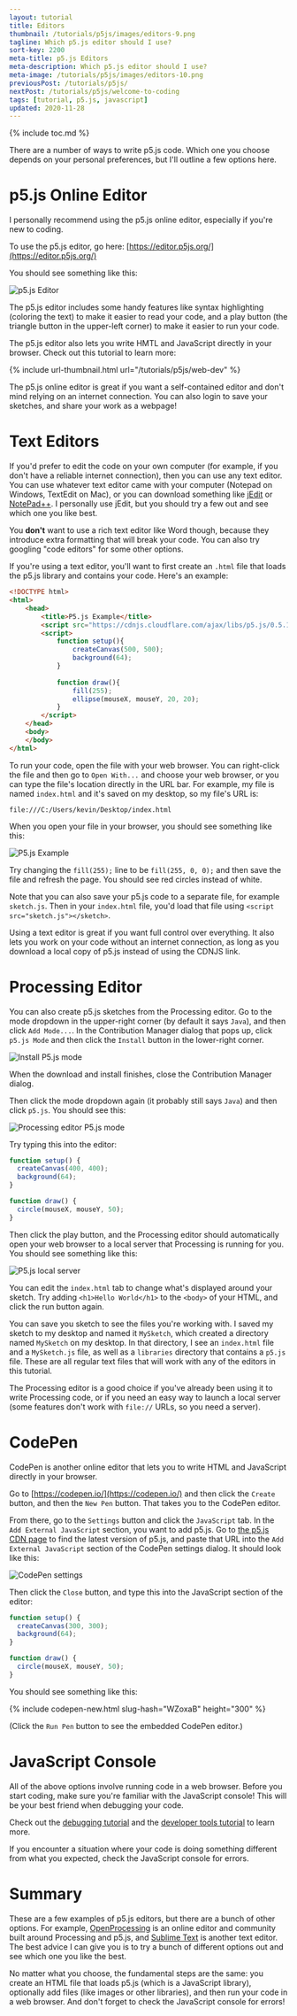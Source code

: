 ```yaml
---
layout: tutorial
title: Editors
thumbnail: /tutorials/p5js/images/editors-9.png
tagline: Which p5.js editor should I use?
sort-key: 2200
meta-title: p5.js Editors
meta-description: Which p5.js editor should I use?
meta-image: /tutorials/p5js/images/editors-10.png
previousPost: /tutorials/p5js/
nextPost: /tutorials/p5js/welcome-to-coding
tags: [tutorial, p5.js, javascript]
updated: 2020-11-28
---
```


{% include toc.md %}

There are a number of ways to write p5.js code. Which one you choose depends on your personal preferences, but I'll outline a few options here.

# p5.js Online Editor

I personally recommend using the p5.js online editor, especially if you're new to coding. 

To use the p5.js editor, go here: [https://editor.p5js.org/](https://editor.p5js.org/)

You should see something like this:

![p5.js Editor](/tutorials/p5js/images/welcome-to-coding-1.png)

The p5.js editor includes some handy features like syntax highlighting (coloring the text) to make it easier to read your code, and a play button (the triangle button in the upper-left corner) to make it easier to run your code.

The p5.js editor also lets you write HMTL and JavaScript directly in your browser. Check out this tutorial to learn more:

{% include url-thumbnail.html url="/tutorials/p5js/web-dev" %}

The p5.js online editor is great if you want a self-contained editor and don't mind relying on an internet connection. You can also login to save your sketches, and share your work as a webpage!

# Text Editors

If you'd prefer to edit the code on your own computer (for example, if you don't have a reliable internet connection), then you can use any text editor. You can use whatever text editor came with your computer (Notepad on Windows, TextEdit on Mac), or you can download something like [jEdit](http://www.jedit.org/) or [NotePad++](https://notepad-plus-plus.org/). I personally use jEdit, but you should try a few out and see which one you like best.

You **don't** want to use a rich text editor like Word though, because they introduce extra formatting that will break your code. You can also try googling "code editors" for some other options.

If you're using a text editor, you'll want to first create an `.html` file that loads the p5.js library and contains your code. Here's an example:

```html
<!DOCTYPE html>
<html>
	<head>
		<title>P5.js Example</title>
		<script src="https://cdnjs.cloudflare.com/ajax/libs/p5.js/0.5.14/p5.js"></script>
		<script>
			function setup(){
				createCanvas(500, 500);
				background(64);
			}
			
			function draw(){
				fill(255);
				ellipse(mouseX, mouseY, 20, 20);
			}
		</script>
	</head>
	<body>
	</body>
</html>
```

To run your code, open the file with your web browser. You can right-click the file and then go to `Open With...` and choose your web browser, or you can type the file's location directly in the URL bar. For example, my file is named `index.html` and it's saved on my desktop, so my file's URL is:

```
file:///C:/Users/kevin/Desktop/index.html
```

When you open your file in your browser, you should see something like this:

![P5.js Example](/tutorials/p5js/images/editors-1.png)

Try changing the `fill(255);` line to be `fill(255, 0, 0);` and then save the file and refresh the page. You should see red circles instead of white.

Note that you can also save your p5.js code to a separate file, for example `sketch.js`. Then in your `index.html` file, you'd load that file using `<script src="sketch.js"></sketch>`.

Using a text editor is great if you want full control over everything. It also lets you work on your code without an internet connection, as long as you download a local copy of p5.js instead of using the CDNJS link.

# Processing Editor

You can also create p5.js sketches from the Processing editor. Go to the mode dropdown in the upper-right corner (by default it says `Java`), and then click `Add Mode...`. In the Contribution Manager dialog that pops up, click `p5.js Mode` and then click the `Install` button in the lower-right corner.

![Install P5.js mode](/tutorials/p5js/images/editors-5.png)

When the download and install finishes, close the Contribution Manager dialog.

Then click the mode dropdown again (it probably still says `Java`) and then click `p5.js`. You should see this:

![Processing editor P5.js mode](/tutorials/p5js/images/editors-6.png)

Try typing this into the editor:

```javascript
function setup() {
  createCanvas(400, 400);
  background(64);
}

function draw() {
  circle(mouseX, mouseY, 50);
}
```

Then click the play button, and the Processing editor should automatically open your web browser to a local server that Processing is running for you. You should see something like this:

![P5.js local server](/tutorials/p5js/images/editors-7.png)

You can edit the `index.html` tab to change what's displayed around your sketch. Try adding `<h1>Hello World</h1>` to the `<body>` of your HTML, and click the run button again.

You can save you sketch to see the files you're working with. I saved my sketch to my desktop and named it `MySketch`, which created a directory named `MySketch` on my desktop. In that directory, I see an `index.html` file and a `MySketch.js` file, as well as a `libraries` directory that contains a `p5.js` file. These are all regular text files that will work with any of the editors in this tutorial.

The Processing editor is a good choice if you've already been using it to write Processing code, or if you need an easy way to launch a local server (some features don't work with `file://` URLs, so you need a server).

# CodePen

CodePen is another online editor that lets you to write HTML and JavaScript directly in your browser.

Go to [https://codepen.io/](https://codepen.io/) and then click the `Create` button, and then the `New Pen` button. That takes you to the CodePen editor.

From there, go to the `Settings` button and click the `JavaScript` tab. In the `Add External JavaScript` section, you want to add p5.js. Go to [the p5.js CDN page](https://cdnjs.com/libraries/p5.js) to find the latest version of p5.js, and paste that URL into the `Add External JavaScript` section of the CodePen settings dialog. It should look like this:

![CodePen settings](/tutorials/p5js/images/editors-8.png)

Then click the `Close` button, and type this into the JavaScript section of the editor:

```javascript
function setup() {
  createCanvas(300, 300);
  background(64);
}

function draw() {
  circle(mouseX, mouseY, 50);
}
```

You should see something like this:

{% include codepen-new.html slug-hash="WZoxaB" height="300" %}

(Click the `Run Pen` button to see the embedded CodePen editor.)

# JavaScript Console

All of the above options involve running code in a web browser. Before you start coding, make sure you're familiar with the JavaScript console! This will be your best friend when debugging your code.

Check out the [debugging tutorial](/tutorials/p5js/debugging) and the [developer tools tutorial](/tutorials/javascript/developer-tools) to learn more.

If you encounter a situation where your code is doing something different from what you expected, check the JavaScript console for errors.

# Summary

These are a few examples of p5.js editors, but there are a bunch of other options. For example, [OpenProcessing](https://www.openprocessing.org/) is an online editor and community built around Processing and p5.js, and [Sublime Text](http://www.sublimetext.com/2) is another text editor. The best advice I can give you is to try a bunch of different options out and see which one you like the best.

No matter what you choose, the fundamental steps are the same: you create an HTML file that loads p5.js (which is a JavaScript library), optionally add files (like images or other libraries), and then run your code in a web browser. And don't forget to check the JavaScript console for errors!
